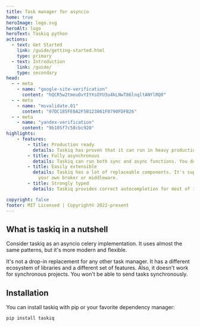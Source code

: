 ```yaml
---
title: Task manager for asyncio
home: true
heroImage: logo.svg
heroAlt: logo
heroText: Taskiq python
actions:
  - text: Get Started
    link: /guide/getting-started.html
    type: primary
  - text: Introduction
    link: /guide/
    type: secondary
head:
  - - meta
    - name: "google-site-verification"
      content: "hQCR5w2tmeuOvYIYXsOYU3u4kLNwT86lnqltANYlRQ0"
  - - meta
    - name: "msvalidate.01"
      content: "97DC185FE0A2F5B123861F0790FDFB26"
  - - meta
    - name: "yandex-verification"
      content: "9b105f7c58cbc920"
highlights:
    - features:
        - title: Production ready
          details: Taskiq has proven that it can run in heavy production systems with high load.
        - title: Fully asynchronous
          details: Taskiq can run both sync and async functions. You don't have to worry about it.
        - title: Easily extensible
          details: Taskiq has a lot of replaceable components. It's super easy to implement
            your own broker or middleware.
        - title: Strongly typed
          details: Taskiq provides correct autocompletion for most of its functionality.

copyright: false
footer: MIT Licensed | Copyright© 2022-present
---
```


## What is taskiq in a nutshell

Consider taskiq as an asyncio celery implementation. It uses almost the same patterns, but it's more modern
and flexible.

It's not a drop-in replacement for any other task manager. It has a different ecosystem of libraries and a different set of features.
Also, it doesn't work for synchronous projects. You won't be able to send tasks synchronously.


## Installation

You can install taskiq with pip or your favorite dependency manager:

```bash:no-line-numbers
pip install taskiq
```
